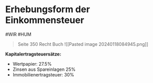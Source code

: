 # Erhebungsform der Einkommensteuer
#WIR #HUM 

>Seite 350 Recht Buch
![[Pasted image 20240118084945.png]]

**Kapitalertragsteuersätze:**
- Wertpapier: 27.5%
- Zinsen aus Spareinlagen 25%
- Immobilienertragsteuer: 30%



